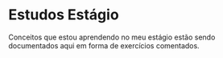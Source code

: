 # Estudos Estágio

Conceitos que estou aprendendo no meu estágio estão sendo documentados aqui em forma de exercícios comentados.
